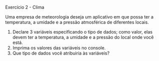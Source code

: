 Exercício 2 - Clima


Uma empresa de meteorologia deseja um aplicativo em que possa ter a temperatura, a umidade e a pressão atmosférica de diferentes locais.

1. Declare 3 variáveis especificando o tipo de dados; como valor, elas devem ter a temperatura, a umidade e a pressão do local onde você está.
2. Imprima os valores das variáveis no console.
3. Que tipo de dados você atribuiria às variáveis?
